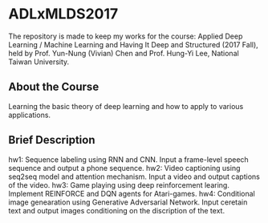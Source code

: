 # ADLxMLDS2017
The repository is made to keep my works for the course: Applied Deep Learning / Machine Learning and Having It Deep and Structured (2017 Fall), held by Prof. Yun-Nung (Vivian) Chen and Prof. Hung-Yi Lee, National Taiwan University.

## About the Course
Learning the basic theory of deep learning and how to apply to various applications.

## Brief Description
hw1: Sequence labeling using RNN and CNN. Input a frame-level speech sequence and output a phone sequence.
hw2: Video captioning using seq2seq model and attention mechanism. Input a video and output captions of the video.
hw3: Game playing using deep reinforcement learing. Implement REINFORCE and DQN agents for Atari-games.
hw4: Conditional image genearation using Generative Adversarial Network. Input ceretain text and output images conditioning on the discription of the text.
